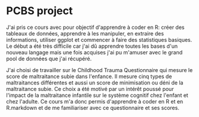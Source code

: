 # PCBS project

J'ai pris ce cours avec pour objectif d'apprendre à coder en R: créer des tableaux de données, apprendre à les manipuler, en extraire des informations, utiliser ggplot et commencer à faire des statistiques basiques.
Le début a été très difficile car j'ai dû apprendre toutes les bases d'un nouveau langage mais une fois acquises j'ai pu m'amuser avec le grand pool de données que j'ai récupéré.

J'ai choisi de travailler sur le Childhood Trauma Questionnaire qui mesure le score de maltraitance subie dans l'enfance. Il mesure cinq types de maltraitances différentes et aussi un score de minimisation ou déni de la maltraitance subie.
Ce choix a été motivé par un intérêt poussé pour l'impact de la maltraitance infantile sur le système cognitif chez l'enfant et chez l'adulte. Ce cours m'a donc permis d'apprendre à coder en R et en R.markdown et de me familiariser avec ce questionnaire et ses scores.

